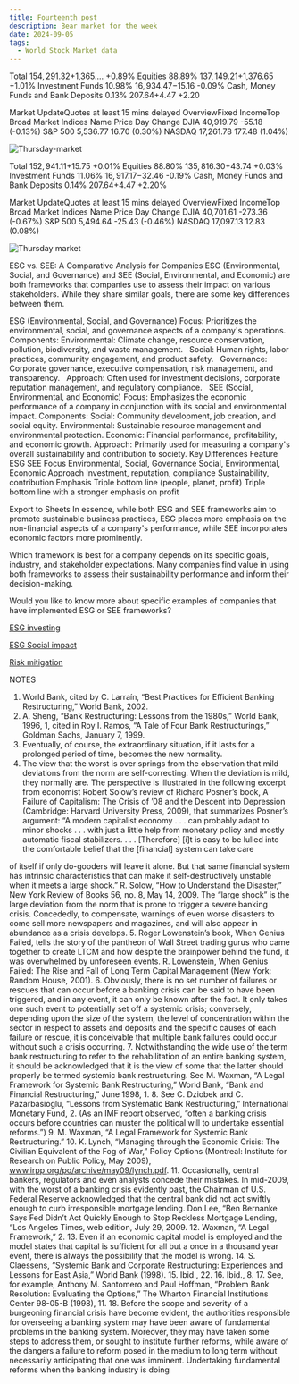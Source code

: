 ```yaml
---
title: Fourteenth post
description: Bear market for the week
date: 2024-09-05
tags:
  - World Stock Market data
---
```


Total
$154,291.32
+$1,365.... +0.89%
Equities
88.89%
$137,149.21
+$1,376.65 +1.01%
Investment Funds
10.98%
$16,934.47
-$15.16 -0.09%
Cash, Money Funds and Bank Deposits
0.13%
$207.64
+$4.47 +2.20

Market UpdateQuotes at least 15 mins delayed
OverviewFixed IncomeTop Broad Market Indices
Name	Price	Day Change
DJIA	40,919.79	 -55.18 (-0.13%)
S&P 500	5,536.77	 16.70 (0.30%)
NASDAQ	17,261.78	 177.48 (1.04%)

<img src="/img/image14.png" alt="Thursday-market" />

Total
$152,941.11
+$15.75 +0.01%
Equities
88.80%
$135,816.30
+$43.74 +0.03%
Investment Funds
11.06%
$16,917.17
-$32.46 -0.19%
Cash, Money Funds and Bank Deposits
0.14%
$207.64
+$4.47 +2.20%

Market UpdateQuotes at least 15 mins delayed
OverviewFixed IncomeTop Broad Market Indices
Name	Price	Day Change
DJIA	40,701.61	 -273.36 (-0.67%)
S&P 500	5,494.64	 -25.43 (-0.46%)
NASDAQ	17,097.13	 12.83 (0.08%)

<img src="/img/image14.1.png" alt="Thursday market" />

ESG vs. SEE: A Comparative Analysis for Companies
ESG (Environmental, Social, and Governance) and SEE (Social, Environmental, and Economic) are both frameworks that companies use to assess their impact on various stakeholders. While they share similar goals, there are some key differences between them.  

ESG (Environmental, Social, and Governance)
Focus: Prioritizes the environmental, social, and governance aspects of a company's operations.  
Components:
Environmental: Climate change, resource conservation, pollution, biodiversity, and waste management.  
Social: Human rights, labor practices, community engagement, and product safety.  
Governance: Corporate governance, executive compensation, risk management, and transparency.  
Approach: Often used for investment decisions, corporate reputation management, and regulatory compliance.  
SEE (Social, Environmental, and Economic)
Focus: Emphasizes the economic performance of a company in conjunction with its social and environmental impact.
Components:
Social: Community development, job creation, and social equity.
Environmental: Sustainable resource management and environmental protection.
Economic: Financial performance, profitability, and economic growth.
Approach: Primarily used for measuring a company's overall sustainability and contribution to society.
Key Differences
Feature	ESG	SEE
Focus	Environmental, Social, Governance	Social, Environmental, Economic
Approach	Investment, reputation, compliance	Sustainability, contribution
Emphasis	Triple bottom line (people, planet, profit)	Triple bottom line with a stronger emphasis on profit

Export to Sheets
In essence, while both ESG and SEE frameworks aim to promote sustainable business practices, ESG places more emphasis on the non-financial aspects of a company's performance, while SEE incorporates economic factors more prominently.

Which framework is best for a company depends on its specific goals, industry, and stakeholder expectations. Many companies find value in using both frameworks to assess their sustainability performance and inform their decision-making.  

Would you like to know more about specific examples of companies that have implemented ESG or SEE frameworks?

[ESG investing](https://www.investopedia.com/terms/e/environmental-social-and-governance-esg-criteria.asp)

[ESG Social impact](https://www.imd.org/blog/sustainability/esg-environmental-social-and-governance/#:~:text=ESG%20investing%20is%20important%20because,ethical%20considerations%2C%20addressing%20the%20growing)

[Risk mitigation](https://www.onetrust.com/customers/ortec/)

NOTES
1. World Bank, cited by C. Larraín, “Best Practices for Efficient Banking Restructuring,”
World Bank, 2002.
2. A. Sheng, “Bank Restructuring: Lessons from the 1980s,” World Bank, 1996, 1, cited in
Roy I. Ramos, “A Tale of Four Bank Restructurings,” Goldman Sachs, January 7, 1999.
3. Eventually, of course, the extraordinary situation, if it lasts for a prolonged period of
time, becomes the new normality.
4. The view that the worst is over springs from the observation that mild deviations from the
norm are self-correcting. When the deviation is mild, they normally are. The perspective is
illustrated in the following excerpt from economist Robert Solow’s review of Richard
Posner’s book, A Failure of Capitalism: The Crisis of ’08 and the Descent into Depression
(Cambridge: Harvard University Press, 2009), that summarizes Posner’s argument:
“A modern capitalist economy . . . can probably adapt to minor shocks . . . with just a
little help from monetary policy and mostly automatic fiscal stabilizers. . . . [Therefore]
[i]t is easy to be lulled into the comfortable belief that the [financial] system can take care

of itself if only do-gooders will leave it alone. But that same financial system has intrinsic
characteristics that can make it self-destructively unstable when it meets a large shock.”
R. Solow, “How to Understand the Disaster,” New York Review of Books 56, no. 8,
May 14, 2009. The “large shock” is the large deviation from the norm that is prone to
trigger a severe banking crisis. Concededly, to compensate, warnings of even worse
disasters to come sell more newspapers and magazines, and will also appear in abundance
as a crisis develops.
5. Roger Lowenstein’s book, When Genius Failed, tells the story of the pantheon of Wall
Street trading gurus who came together to create LTCM and how despite the brainpower
behind the fund, it was overwhelmed by unforeseen events. R. Lowenstein, When Genius
Failed: The Rise and Fall of Long Term Capital Management (New York: Random
House, 2001).
6. Obviously, there is no set number of failures or rescues that can occur before a banking
crisis can be said to have been triggered, and in any event, it can only be known after the
fact. It only takes one such event to potentially set off a systemic crisis; conversely,
depending upon the size of the system, the level of concentration within the sector in
respect to assets and deposits and the specific causes of each failure or rescue, it is conceivable
that multiple bank failures could occur without such a crisis occurring.
7. Notwithstanding the wide use of the term bank restructuring to refer to the rehabilitation
of an entire banking system, it should be acknowledged that it is the view of some that the
latter should properly be termed systemic bank restructuring. See M. Waxman, “A Legal
Framework for Systemic Bank Restructuring,” World Bank, “Bank and Financial
Restructuring,” June 1998, 1.
8. See C. Dziobek and C. Pazarbasioglu, “Lessons from Systematic Bank Restructuring,”
International Monetary Fund, 2. (As an IMF report observed, “often a banking crisis
occurs before countries can muster the political will to undertake essential reforms.”)
9. M. Waxman, “A Legal Framework for Systemic Bank Restructuring.”
10. K. Lynch, “Managing through the Economic Crisis: The Civilian Equivalent of the Fog of
War,” Policy Options (Montreal: Institute for Research on Public Policy, May 2009),
www.irpp.org/po/archive/may09/lynch.pdf.
11. Occasionally, central bankers, regulators and even analysts concede their mistakes.
In mid-2009, with the worst of a banking crisis evidently past, the Chairman of U.S.
Federal Reserve acknowledged that the central bank did not act swiftly enough to
curb irresponsible mortgage lending. Don Lee, “Ben Bernanke Says Fed Didn’t Act
Quickly Enough to Stop Reckless Mortgage Lending, “Los Angeles Times, web edition,
July 29, 2009.
12. Waxman, “A Legal Framework,” 2.
13. Even if an economic capital model is employed and the model states that capital is sufficient
for all but a once in a thousand year event, there is always the possibility that the
model is wrong.
14. S. Claessens, “Systemic Bank and Corporate Restructuring: Experiences and Lessons for
East Asia,” World Bank (1998).
15. Ibid., 22.
16. Ibid., 8.
17. See, for example, Anthony M. Santomero and Paul Hoffman, “Problem Bank Resolution:
Evaluating the Options,” The Wharton Financial Institutions Center 98-05-B (1998), 11.
18. Before the scope and severity of a burgeoning financial crisis have become evident, the
authorities responsible for overseeing a banking system may have been aware of fundamental
problems in the banking system. Moreover, they may have taken some steps to
address them, or sought to institute further reforms, while aware of the dangers a failure
to reform posed in the medium to long term without necessarily anticipating that one
was imminent. Undertaking fundamental reforms when the banking industry is doing
